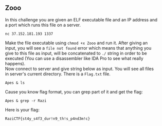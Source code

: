 ## Zooo

In this challenge you are given an ELF executable file and an IP address and a port which runs this file on a server. 
```
nc 37.152.181.193 1337
```
Make the file executable using `chmod +x Zooo` and run it. After giving an input, you will see a `file not found` error which means that anything you give to this file as input, will be concatenated to `./` string in order to be executed (You can use a disassembler like IDA Pro to see what really happens).  
Now connect to server and give string below as input. You will see all files in server's current directory. There is a `Flag.txt` file. 
```
Apes & ls
```
Cause you know flag format, you can grep part of it and get the flag:
```
Apes & grep -r Razi
```
Here is your flag:
```
RaziCTF{st4y_s4f3_dur!n9_th!s_p4nd3m!c}
```
